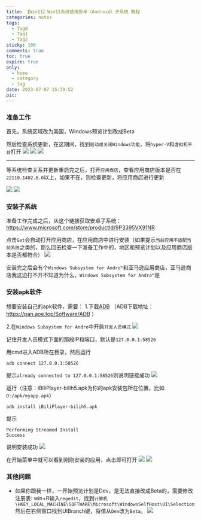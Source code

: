 ```yaml
---
title: 【Win11】Win11系统使用安卓（Android）子系统 教程
categories: notes
tags:
  - Tag0
  - Tag1
  - Tag2
sticky: 100
comments: true
toc: true
expire: true
only:
  - home
  - category
  - tag
date: 2023-07-07 15:39:52
pic:
---
```


### 准备工作

首先，系统区域改为美国，Windows预览计划改成Beta


然后检查系统更新，在这期间，找到`启动或关闭Windows功能`，将`hyper-V`和`虚拟机平台`打开
![](https://mod.3dmgame.com/static/upload/mod/202110/MOD61722e710911d.png)
![](https://mod.3dmgame.com/static/upload/mod/202110/MOD61722e7043b6c.png)
![](https://mod.3dmgame.com/static/upload/mod/202110/MOD61722e70b2dd6.png)

----

等系统检查关系并更新重启完之后，打开`应用商店`，查看应用商店版本是否在`22110.1402.6.0`以上，如果不在，则检查更新，将应用商店进行更新

![](https://mod.3dmgame.com/static/upload/mod/202110/MOD61722f4fd380b.png)
![](https://mod.3dmgame.com/static/upload/mod/202110/MOD61722f4f4b242.png)

### 安装子系统

准备工作完成之后，从这个链接获取安卓子系统：https://www.microsoft.com/store/productId/9P3395VX91NR

点击`Get`会自动打开应用商店，在应用商店中进行安装（如果提示`当前应用不适配当前系统`之类的，那么回去检查一下准备工作中的，地区和预览计划以及应用商店版本是否都符合）
![](https://mod.3dmgame.com/static/upload/mod/202110/MOD61722fe707cde.png)

安装完之后会有个`Windows Subsystem for Andro™`和亚马逊应用商店，亚马逊商店我这边打不开不知道为什么，`Windows Subsystem for Andro™`是

### 安装apk软件

想要安装自己的apk软件，需要：
1.下载[ADB](https://developer.android.google.cn/studio/command-line/adb?hl=zh-cn "ADB") 
（ADB下载地址：https://pan.aoe.top/Software/ADB ）

2.在`Windows Subsystem for Andro`中开启`开发人员模式`
![](https://mod.3dmgame.com/static/upload/mod/202110/MOD61723243c6c01.png)


记住开发人员模式下面的那段IP和端口，默认是`127.0.0.1:58526`

用cmd进入ADB所在目录，然后运行
```
adb connect 127.0.0.1:58526
```
提示`already connected to 127.0.0.1:58526`则说明链接成功
![](https://mod.3dmgame.com/static/upload/mod/202110/MOD617233097ec77.png)

运行（注意：iBiliPlayer-bilih5.apk为你的apk安装包所在位置，比如`D:/apk/myapp.apk`）
```
adb install iBiliPlayer-bilih5.apk
```
提示
```
Performing Streamed Install
Success
```
说明安装成功
![](https://mod.3dmgame.com/static/upload/mod/202110/MOD617236830a37c.png)

在开始菜单中就可以看到刚刚安装的应用，点击即可打开
![](https://mod.3dmgame.com/static/upload/mod/202110/MOD61723664e0927.png)
![](https://mod.3dmgame.com/static/upload/mod/202110/MOD617236b3449d3.png)


### 其他问题
- 如果你跟我一样，一开始预览计划是Dev，是无法直接改成Beta的，需要修改注册表:
win+R输入`regedit`，找到`计算机\HKEY_LOCAL_MACHINE\SOFTWARE\Microsoft\WindowsSelfHost\UI\Selection`
然后在右侧窗口找到UIBranch键，将值从`Dev`改为`Beta`。
![](https://mod.3dmgame.com/static/upload/mod/202110/MOD61724f8b3731c.png)




